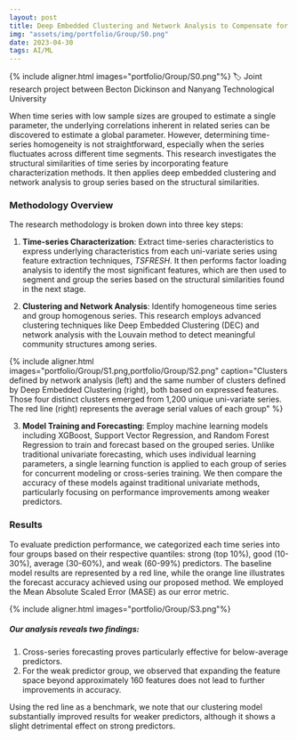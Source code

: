 ```yaml
---
layout: post
title: Deep Embedded Clustering and Network Analysis to Compensate for Weak Predictors in Cross-Series Forecasting
img: "assets/img/portfolio/Group/S0.png"
date: 2023-04-30
tags: AI/ML
---
```


{% include aligner.html images="portfolio/Group/S0.png"%}
🏷️ Joint research project between Becton Dickinson and Nanyang Technological University

When time series with low sample sizes are grouped to estimate a single parameter, the underlying correlations inherent in related series can be discovered to estimate a global parameter. However, determining time-series homogeneity is not straightforward, especially when the series fluctuates across different time segments. This research investigates the structural similarities of time series by incorporating feature characterization methods. It then applies deep embedded clustering and network analysis to group series based on the structural similarities.

### Methodology Overview
The research methodology is broken down into three key steps:
1. **Time-series Characterization**: Extract time-series characteristics to express underlying characteristics from each uni-variate series using feature extraction techniques, *TSFRESH*. It then performs factor loading analysis to identify the most significant features, which are then used to segment and group the series based on the structural similarities found in the next stage.

2. **Clustering and Network Analysis**: Identify homogeneous time series and group homogenous series. This research employs advanced clustering techniques like Deep Embedded Clustering (DEC) and network analysis with the Louvain method to detect meaningful community structures among series.

{% include aligner.html images="portfolio/Group/S1.png,portfolio/Group/S2.png" caption="Clusters defined by network analysis (left) and the same number of clusters defined by Deep Embedded Clustering (right), both based on expressed features. Those four distinct clusters emerged from 1,200 unique uni-variate series. The red line (right) represents the average serial values of each group" %}


3. **Model Training and Forecasting**: Employ machine learning models including XGBoost, Support Vector Regression, and Random Forest Regression to train and forecast based on the grouped series. Unlike traditional univariate forecasting, which uses individual learning parameters, a single learning function is applied to each group of series for concurrent modeling or cross-series training. We then compare the accuracy of these models against traditional univariate methods, particularly focusing on performance improvements among weaker predictors.

### Results
To evaluate prediction performance, we categorized each time series into four groups based on their respective quantiles: strong (top 10%), good (10-30%), average (30-60%), and weak (60-99%) predictors. The baseline model results are represented by a red line, while the orange line illustrates the forecast accuracy achieved using our proposed method. We employed the Mean Absolute Scaled Error (MASE) as our error metric.

{% include aligner.html images="portfolio/Group/S3.png"%}

##### Our analysis reveals two findings: 
1. Cross-series forecasting proves particularly effective for below-average predictors.
2. For the weak predictor group, we observed that expanding the feature space beyond approximately 160 features does not lead to further improvements in accuracy. 

Using the red line as a benchmark, we note that our clustering model substantially improved results for weaker predictors, although it shows a slight detrimental effect on strong predictors.
